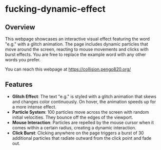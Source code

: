 # fucking-dynamic-effect
## Overview

This webpage showcases an interactive visual effect featuring the word "e.g." with a glitch animation. The page includes dynamic particles that move around the screen, reacting to mouse movements and clicks with burst effects. You are free to replace the example word with any other words you prefer.

You can reach this webpage at https://collision.pengo820.org/

## Features

- **Glitch Effect**: The text "e.g." is styled with a glitch animation that skews and changes color continuously. On hover, the animation speeds up for a more intense effect.
- **Particle System**: 100 particles move across the screen with random initial velocities. They bounce off the edges of the viewport.
- **Mouse Interaction**: Particles are repelled by the mouse cursor when it comes within a certain radius, creating a dynamic interaction.
- **Click Burst**: Clicking anywhere on the page triggers a burst of 30 additional particles that radiate outward from the click point and fade out.

